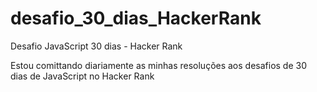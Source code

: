# desafio_30_dias_HackerRank
Desafio JavaScript 30 dias - Hacker Rank

Estou comittando diariamente as minhas resoluções aos desafios de 30 dias de JavaScript no Hacker Rank

